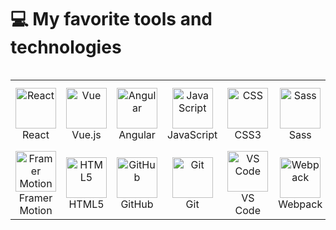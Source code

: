 
# 💻 My favorite tools and technologies
<div style="display: flex; align-items: flex-start; align: center"> <table align="center"> <tr> <td align="center" width="96"> <img src="https://techstack-generator.vercel.app/react-icon.svg" alt="React" width="65" height="65" /> <br>React </td> <td align="center" width="96"> <img src="https://techstack-generator.vercel.app/vue-icon.svg" alt="Vue" width="65" height="65" /> <br>Vue.js </td> <td align="center" width="96"> <img src="https://skillicons.dev/icons?i=angular" alt="Angular" width="65" height="65" /> <br>Angular </td> <td align="center" width="96"> <img src="https://techstack-generator.vercel.app/javascript-icon.svg" alt="JavaScript" width="65" height="65" /> <br>JavaScript </td> <td align="center" width="96"> <img src="https://skillicons.dev/icons?i=css" alt="CSS" width="65" height="65" /> <br>CSS3 </td> <td align="center" width="96"> <img src="https://skillicons.dev/icons?i=sass" alt="Sass" width="65" height="65" /> <br>Sass </td> <td align="center" width="96"> <img src="https://skillicons.dev/icons?i=tailwind" alt="Tailwind CSS" width="65" height="65" /> <br>Tailwind CSS </td> <td align="center" width="96"> <img src="https://skillicons.dev/icons?i=bootstrap" alt="Bootstrap" width="65" height="65" /> <br>Bootstrap </td> <td align="center" width="96"> <img src="https://skillicons.dev/icons?i=gsap" alt="GSAP" width="65" height="65" /> <br>GSAP </td> </tr> <tr> <td align="center" width="96"> <img src="https://skillicons.dev/icons?i=framer" alt="Framer Motion" width="65" height="65" /> <br>Framer Motion </td> <td align="center" width="96"> <img src="https://skillicons.dev/icons?i=html" alt="HTML5" width="65" height="65" /> <br>HTML5 </td> <td align="center" width="96"> <img src="https://skillicons.dev/icons?i=github" alt="GitHub" width="65" height="65" /> <br>GitHub </td> <td align="center" width="96"> <img src="https://skillicons.dev/icons?i=git" alt="Git" width="65" height="65" /> <br>Git </td> <td align="center" width="96"> <img src="https://skillicons.dev/icons?i=vscode" alt="VS Code" width="65" height="65" /> <br>VS Code </td> <td align="center" width="96"> <img src="https://skillicons.dev/icons?i=webpack" alt="Webpack" width="65" height="65" /> <br>Webpack </td> <td align="center" width="96"> <img src="https://skillicons.dev/icons?i=eslint" alt="ESLint" width="65" height="65" /> <br>ESLint </td> <td align="center" width="96"> <img src="https://skillicons.dev/icons?i=graphql" alt="GraphQL" width="65" height="65" /> <br>GraphQL </td> <td align="center" width="96"> <img src="https://skillicons.dev/icons?i=postman" alt="Postman" width="65" height="65" /> <br>Postman </td> </tr> </table> </div>
